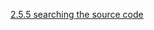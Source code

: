 [2.5.5 searching the source code](/appium/02_ruby_appium_native_android_automation/05_conclusion/05_searching_the_source_code.md)